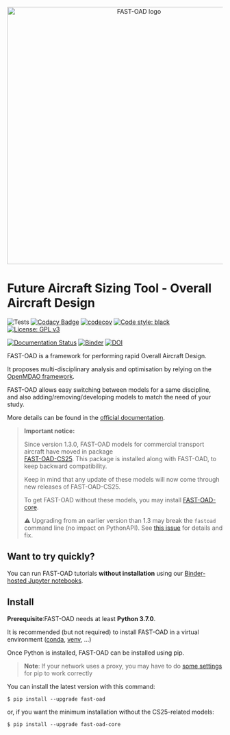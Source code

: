 <p align="center">
  <img src="docs/img/FAST_OAD_logo2.jpg" alt="FAST-OAD logo" width="600">
</p>

Future Aircraft Sizing Tool - Overall Aircraft Design
===============================================================

![Tests](https://github.com/fast-aircraft-design/FAST-OAD/workflows/Tests/badge.svg)
[![Codacy Badge](https://app.codacy.com/project/badge/Grade/9691f1d1430c45cf9c94bc342b4c6122)](https://www.codacy.com/gh/fast-aircraft-design/FAST-OAD?utm_source=github.com&amp;utm_medium=referral&amp;utm_content=fast-aircraft-design/FAST-OAD&amp;utm_campaign=Badge_Grade)
[![codecov](https://codecov.io/gh/fast-aircraft-design/FAST-OAD/branch/master/graph/badge.svg)](https://codecov.io/gh/fast-aircraft-design/FAST-OAD)
[![Code style: black](https://img.shields.io/badge/code%20style-black-000000.svg)](https://github.com/psf/black)
[![License: GPL v3](https://img.shields.io/badge/License-GPLv3-blue.svg)](https://www.gnu.org/licenses/gpl-3.0)

[![Documentation Status](https://readthedocs.org/projects/fast-oad/badge/?version=stable)](https://fast-oad.readthedocs.io/)
[![Binder](https://mybinder.org/badge_logo.svg)](https://mybinder.org/v2/gh/fast-aircraft-design/FAST-OAD.git/latest-release?urlpath=lab%2Ftree%2Fsrc%2Ffastoad%2Fnotebooks)
[![DOI](https://zenodo.org/badge/186570813.svg)](https://zenodo.org/badge/latestdoi/186570813)





FAST-OAD is a framework for performing rapid Overall Aircraft Design.

It proposes multi-disciplinary analysis and optimisation by relying on
the [OpenMDAO framework](https://openmdao.org/).

FAST-OAD allows easy switching between models for a same discipline, and
also adding/removing/developing models to match the need of your study.

More details can be found in the [official documentation](https://fast-oad.readthedocs.io/).

> **Important notice:**
>
> Since version 1.3.0, FAST-OAD models for commercial transport aircraft have moved in 
> package  
> [FAST-OAD-CS25](https://pypi.org/project/fast-oad-cs25/). This package is installed along with 
> FAST-OAD, to keep backward compatibility.
> 
> Keep in mind that any update of these models will now come through new releases of FAST-OAD-CS25.
> 
> To get FAST-OAD without these models, you may install
> [FAST-OAD-core](https://pypi.org/project/fast-oad-core/).
> 
> :warning: Upgrading from an earlier version than 1.3 may break the `fastoad` command line (no 
> impact on PythonAPI). See [this issue](https://github.com/fast-aircraft-design/FAST-OAD/issues/425)
> for details and fix.

Want to try quickly?
--------------------
You can run FAST-OAD tutorials **without installation** using our
[Binder-hosted Jupyter notebooks](https://mybinder.org/v2/gh/fast-aircraft-design/FAST-OAD.git/latest-release?filepath=src%2Ffastoad%2Fnotebooks).


Install
-------

**Prerequisite**:FAST-OAD needs at least **Python 3.7.0**.

It is recommended (but not required) to install FAST-OAD in a virtual
environment ([conda](https://docs.conda.io/en/latest/),
[venv](https://docs.python.org/3.7/library/venv.html), ...)

Once Python is installed, FAST-OAD can be installed using pip.

> **Note**: If your network uses a proxy, you may have to do [some
> settings](https://pip.pypa.io/en/stable/user_guide/#using-a-proxy-server)
> for pip to work correctly

You can install the latest version with this command:

``` {.bash}
$ pip install --upgrade fast-oad
```

or, if you want the minimum installation without the CS25-related models:

``` {.bash}
$ pip install --upgrade fast-oad-core
```
